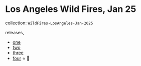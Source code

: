 #  Los Angeles Wild Fires, Jan 25

collection: `WildFires-LosAngeles-Jan-2025`

releases,

- [one](release-one.md)
- [two](release-two.md)
- [three](release-three.md)
- [four](release-four.md) ⭐️ 🎰